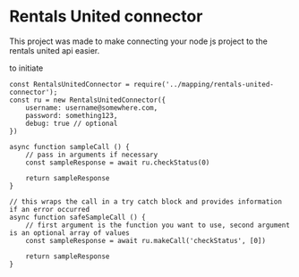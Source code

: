 # Rentals United connector

This project was made to make connecting your node js project to the rentals united api easier.

to initiate

```
const RentalsUnitedConnector = require('../mapping/rentals-united-connector');
const ru = new RentalsUnitedConnector({
    username: username@somewhere.com,
    password: something123,
    debug: true // optional
})

async function sampleCall () {
    // pass in arguments if necessary
    const sampleResponse = await ru.checkStatus(0)

    return sampleResponse
}

// this wraps the call in a try catch block and provides information if an error occurred
async function safeSampleCall () {
    // first argument is the function you want to use, second argument is an optional array of values
    const sampleResponse = await ru.makeCall('checkStatus', [0])

    return sampleResponse
}

```
